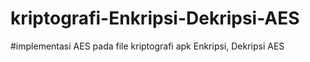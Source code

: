 # kriptografi-Enkripsi-Dekripsi-AES
#implementasi AES pada file
kriptografi apk Enkripsi, Dekripsi AES

